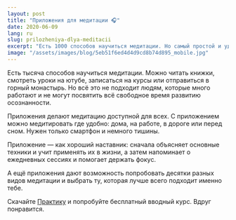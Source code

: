 ```yaml
---
layout: post
title: "Приложения для медитации 🎧"
date: 2020-06-09
lang: ru
slug: prilozheniya-dlya-meditacii
excerpt: "Есть 1000 способов научиться медитации. Но самый простой и удобный — это ваш смартфон!"
image: "/assets/images/blog/5eb51f6ed4d4d9cd8b74d895_mobile.jpg"
---
```


<p>Есть тысяча способов научиться медитации. Можно читать книжки, смотреть уроки на ютубе, записаться на курсы или отправиться в горный монастырь. Но всё это не подходит людям, которые много работают и не могут посвятить всё свободное время развитию осознанности.</p><p>Приложения делают медитацию доступной для всех. С приложением можно медитировать где удобно: дома, на работе, в дороге или перед сном. Нужен только смартфон и немного тишины.</p><p>Приложение — как хороший наставник: сначала объясняет основные техники и учит применять их в жизни, а затем напоминает о ежедневных сессиях и помогает держать фокус.</p><p>А ещё приложения дают возможность попробовать десятки разных видов медитации и выбрать ту, которая лучше всего подходит именно тебе.</p><p>Скачайте <a href="https://itunes.apple.com/us/app/практика-медитации-на-русском/id1467786415" target="_blank">Практику</a> и попробуйте бесплатный вводный курс. Вдруг понравится.</p>